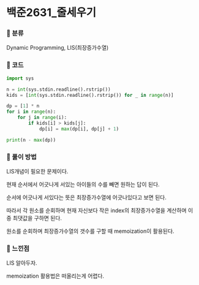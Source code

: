 # 백준2631\_줄세우기

### &#127822; 분류

Dynamic Programming, LIS(최장증가수열)

### &#127822; 코드

```python
import sys

n = int(sys.stdin.readline().rstrip())
kids = [int(sys.stdin.readline().rstrip()) for _ in range(n)]

dp = [1] * n
for i in range(n):
    for j in range(i):
        if kids[i] > kids[j]:
            dp[i] = max(dp[i], dp[j] + 1)

print(n - max(dp))
```

### &#127822; 풀이 방법

LIS개념이 필요한 문제이다.

현재 순서에서 어긋나게 서있는 아이들의 수를 빼면 원하는 답이 된다.

순서에 어긋나게 서있다는 뜻은 최장증가수열에 어긋나있다고 보면 된다.

따라서 각 원소를 순회하며 현재 자신보다 작은 index의 최장증가수열을 계산하며 이 중 최댓값을 구하면 된다.

원소를 순회하며 최장증가수열의 갯수를 구할 때 memoization이 활용된다.

### &#127822; 느낀점

LIS 알아두자.

memoization 활용법은 떠올리는게 어렵다.